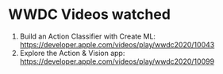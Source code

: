 # WWDC Videos watched

1. Build an Action Classifier with Create ML: https://developer.apple.com/videos/play/wwdc2020/10043
2. Explore the Action & Vision app: https://developer.apple.com/videos/play/wwdc2020/10099